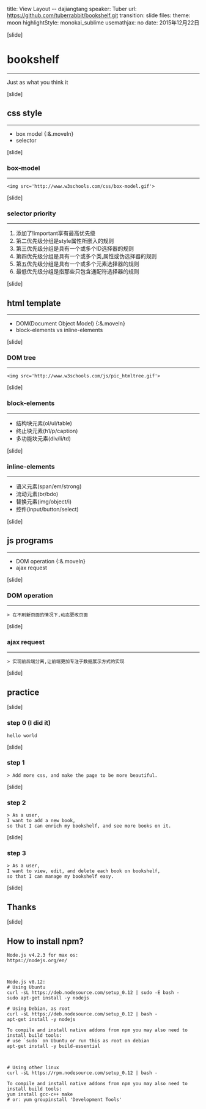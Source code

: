 title: View Layout -- dajiangtang
speaker: Tuber
url: https://github.com/tuberrabbit/bookshelf.git
transition: slide
files:
theme: moon
highlightStyle: monokai_sublime
usemathjax: no
date: 2015年12月22日

[slide]
# bookshelf
----
Just as what you think it



[slide]
## css style
----
- box model {:&.moveIn}
- selector

[slide]
### box-model
----
    <img src='http://www.w3schools.com/css/box-model.gif'>

[slide]
### selector priority
----
1. 添加了!important享有最高优先级
2. 第二优先级分组是style属性所嵌入的规则
3. 第三优先级分组是具有一个或多个ID选择器的规则
4. 第四优先级分组是具有一个或多个类,属性或伪选择器的规则
5. 第五优先级分组是具有一个或多个元素选择器的规则
6. 最低优先级分组是指那些只包含通配符选择器的规则



[slide]
## html template
----
- DOM(Document Object Model) {:&.moveIn}
- block-elements vs inline-elements

[slide]
### DOM tree
----
    <img src='http://www.w3schools.com/js/pic_htmltree.gif'>

[slide]
### block-elements
----
- 结构块元素(ol/ul/table)
- 终止块元素(h1/p/caption)
- 多功能块元素(div/li/td)

[slide]
### inline-elements
----
- 语义元素(span/em/strong)
- 流动元素(br/bdo)
- 替换元素(img/object/i)
- 控件(input/button/select)



[slide]
## js programs
----
- DOM operation {:&.moveIn}
- ajax request

[slide]
### DOM operation
----
    > 在不刷新页面的情况下,动态更改页面

[slide]
### ajax request
----
    > 实现前后端分离,让前端更加专注于数据展示方式的实现



[slide]
## practice

[slide]
### step 0 (I did it)
    hello world

[slide]
### step 1
    > Add more css, and make the page to be more beautiful.

[slide]
### step 2
    > As a user,
    I want to add a new book,
    so that I can enrich my bookshelf, and see more books on it.

[slide]
### step 3
    > As a user,
    I want to view, edit, and delete each book on bookshelf,
    so that I can manage my bookshelf easy.



[slide]
## Thanks



[slide]
## How to install npm?
    Node.js v4.2.3 for max os:
    https://nodejs.org/en/



    Node.js v0.12:
    # Using Ubuntu
    curl -sL https://deb.nodesource.com/setup_0.12 | sudo -E bash -
    sudo apt-get install -y nodejs

    # Using Debian, as root
    curl -sL https://deb.nodesource.com/setup_0.12 | bash -
    apt-get install -y nodejs

    To compile and install native addons from npm you may also need to install build tools:
    # use `sudo` on Ubuntu or run this as root on debian
    apt-get install -y build-essential



    # Using other linux
    curl -sL https://rpm.nodesource.com/setup_0.12 | bash -

    To compile and install native addons from npm you may also need to install build tools:
    yum install gcc-c++ make
    # or: yum groupinstall 'Development Tools'
